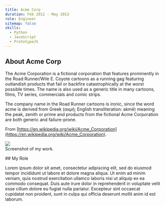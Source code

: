 ```yaml
---
title: Acme Corp
duration: Feb 2012 - May 2013
role: Engineer
sitemap: false
skills:
  - Python
  - JavaScript
  - PrototypeJS
---
```


## About Acme Corp

The Acme Corporation is a fictional corporation that features prominently in the Road Runner/Wile E. Coyote cartoons as a running gag featuring outlandish products that fail or backfire catastrophically at the worst possible times. The name is also used as a generic title in many cartoons, films, TV series, commercials and comic strips.

The company name in the Road Runner cartoons is ironic, since the word acme is derived from Greek (ακμή; English transliteration: akmē) meaning the peak, zenith or prime and products from the fictional Acme Corporation are both generic and failure-prone.

From [https://en.wikipedia.org/wiki/Acme_Corporation](https://en.wikipedia.org/wiki/Acme_Corporation).

<div class="card mb-3">
    <img class="card-img-top" src = "http://via.placeholder.com/900x250/20c997/ffffff?text=screenshot"/>
    <div class="card-body bg-light">
        <div class="card-text">Screenshot of my work.</div>
    </div>
</div>

## My Role 

Lorem ipsum dolor sit amet, consectetur adipiscing elit, sed do eiusmod tempor incididunt ut labore et dolore magna aliqua. Ut enim ad minim veniam, quis nostrud exercitation ullamco laboris nisi ut aliquip ex ea commodo consequat. Duis aute irure dolor in reprehenderit in voluptate velit esse cillum dolore eu fugiat nulla pariatur. Excepteur sint occaecat cupidatat non proident, sunt in culpa qui officia deserunt mollit anim id est laborum.